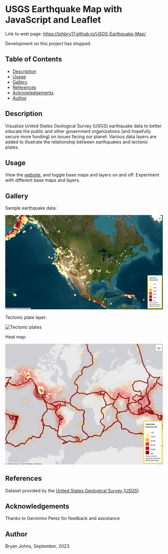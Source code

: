 # USGS Earthquake Map with JavaScript and Leaflet

Link to web page: https://johbry17.github.io/USGS-Earthquake-Map/

Development on this project has stopped.

## Table of Contents

- [Description](#description)
- [Usage](#usage)
- [Gallery](#gallery)
- [References](#references)
- [Acknowledgements](#acknowledgements)
- [Author](#author)

## Description
Visualize United States Geological Survey (USGS) earthquake data to better educate the public and other government organizations (and hopefully secure more funding) on issues facing our planet. Various data layers are added to illustrate the relationship between earthquakes and tectonic plates.

## Usage
View the [website](https://johbry17.github.io/15-earthquakes-leaflet-javascript/), and toggle base maps and layers on and off. Experiment with different base maps and layers.

## Gallery

Sample earthquake data:

![Markers for earthquakes](./static/images/earthquakeMarkers.png)

Tectonic plate layer:

![Tectonic plates](./static/images/tectonicPlates.png)

Heat map:

![Heat map](./static/images/markesPlatesHeat.png)

## References

Dataset provided by the [United States Geological Survey (USGS)](http://earthquake.usgs.gov/earthquakes/feed/v1.0/geojson.php)

## Acknowledgements

Thanks to Geronimo Perez for feedback and assistance

## Author
Bryan Johns, September, 2023
